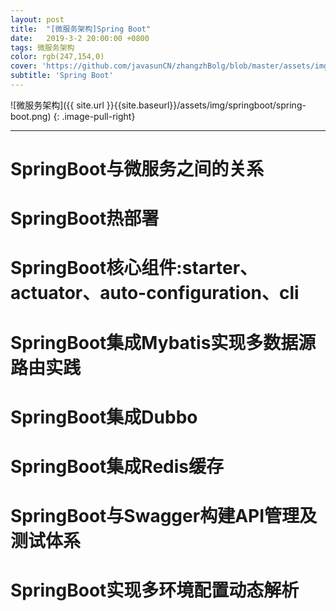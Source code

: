 ```yaml
---
layout: post
title:  "[微服务架构]Spring Boot"
date:   2019-3-2 20:00:00 +0800
tags: 微服务架构
color: rgb(247,154,0)
cover: 'https://github.com/javasunCN/zhangzhBolg/blob/master/assets/img/spring/spring.jpg?raw=true'
subtitle: 'Spring Boot'
---
```


![微服务架构]({{ site.url }}{{site.baseurl}}/assets/img/springboot/spring-boot.png)
{: .image-pull-right}

------------------------

# **SpringBoot与微服务之间的关系**

# **SpringBoot热部署**

# **SpringBoot核心组件:starter、actuator、auto-configuration、cli**

# **SpringBoot集成Mybatis实现多数据源路由实践**

# **SpringBoot集成Dubbo**

# **SpringBoot集成Redis缓存**

# **SpringBoot与Swagger构建API管理及测试体系**

# **SpringBoot实现多环境配置动态解析**